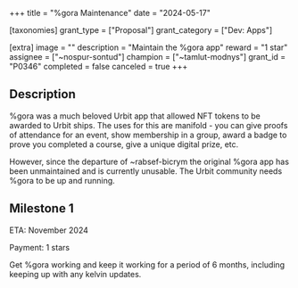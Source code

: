 +++
title = "%gora Maintenance"
date = "2024-05-17"

[taxonomies]
grant_type = ["Proposal"]
grant_category = ["Dev: Apps"]

[extra]
image = ""
description = "Maintain the %gora app"
reward = "1 star"
assignee = ["~nospur-sontud"]
champion = ["~tamlut-modnys"]
grant_id = "P0346"
completed = false
canceled = true
+++

## Description

%gora was a much beloved Urbit app that allowed NFT tokens to be awarded to Urbit ships. The uses for this are manifold - you can give proofs of attendance for an event, show membership in a group, award a badge to prove you completed a course, give a unique digital prize, etc.

However, since the departure of ~rabsef-bicrym the original %gora app has been unmaintained and is currently unusable. The Urbit community needs %gora to be up and running.


## Milestone 1

ETA: November 2024

Payment: 1 stars

Get %gora working and keep it working for a period of 6 months, including keeping up with any kelvin updates.